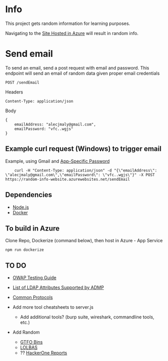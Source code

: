 # Info
This project gets random information for learning purposes.

Navigating to the [Site Hosted in Azure](https://random-info-website.azurewebsites.net/) will result in random info.



# Send email
To send an email, send a post request with email and password. 
This endpoint will send an email of random data given proper email credentials
```
POST /sendEmail
```
Headers
```
Content-Type: application/json
```
Body
```
{
    emailAddress: "alecjmaly@gmail.com",
    emailPassword: "vfc..wgjs"
}
``` 

## Example curl request (Windows) to trigger email
Example, using Gmail and [App-Specific Password](https://support.google.com/accounts/answer/185833?hl=en)

```
    curl -H "Content-Type: application/json" -d "{\"emailAddress\": \"alecjmaly@gmail.com\",\"emailPassword\": \"vfc..wgjs\"}" -X POST https://random-info-website.azurewebsites.net/sendEmail
```


## Dependencies
- [Node.js](https://nodejs.org/en/download/)
- [Docker](https://docs.docker.com/)

## To build in Azure
Clone Repo, Dockerize (command below), then host in Azure - App Service
``` 
npm run dockerize
```

## TO DO
- [OWAP Testing Guide](https://www.owasp.org/index.php/OWASP_Testing_Guide_v4_Table_of_Contents)
- [List of LDAP Attributes Supported by ADMP](https://www.manageengine.com/products/ad-manager/help/csv-import-management/active-directory-ldap-attributes.html)
- [Common Protocols](https://en.wikibooks.org/wiki/Network_Plus_Certification/Technologies/Common_Protocols)
- Add more tool cheatsheets to server.js 
    - Add additional tools? (burp suite, wireshark, commandline tools, etc.)

- Add Random
  - [GTFO Bins](https://gtfobins.github.io/)
  - [LOLBAS](https://lolbas-project.github.io/)
  - ?? [HackerOne Reports](https://hackerone.com/hacktivity?sort_type=latest_disclosable_activity_at&filter=type%3Aall&page=1&range=forever)
